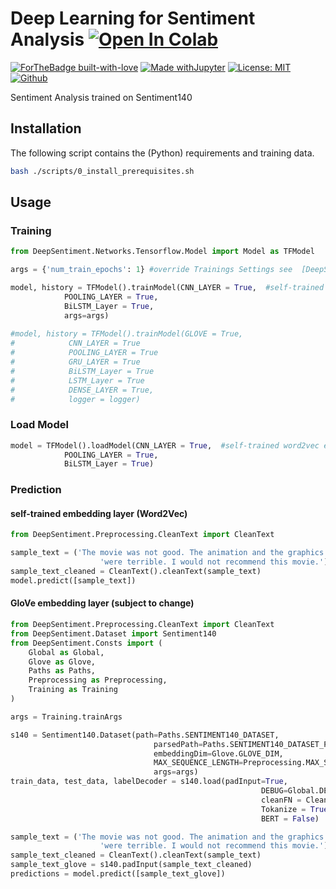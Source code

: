 # Deep Learning for Sentiment Analysis [![Open In Colab](https://colab.research.google.com/assets/colab-badge.svg)](https://colab.research.google.com/github/NiklasHoltmeyer/sentiment-analysis/blob/main/example/Deep%20Learning%20for%20Sentiment%20Analysis%20-%20example.ipynb)

[![ForTheBadge built-with-love](http://ForTheBadge.com/images/badges/built-with-love.svg)](https://github.com/NiklasHoltmeyer/sentiment-analysis) [![Made withJupyter](https://img.shields.io/badge/Made%20with-Jupyter-orange?style=for-the-badge&logo=Jupyter)](https://jupyter.org/try)
 [![License: MIT](https://img.shields.io/badge/License-MIT-yellow.svg)](https://opensource.org/licenses/MIT)
 [![Github](https://img.shields.io/badge/Git-Hub-green.svg)](https://github.com/NiklasHoltmeyer/sentiment-analysis)

Sentiment Analysis trained on Sentiment140

## Installation
The following script contains the (Python) requirements and training data.


```bash
bash ./scripts/0_install_prerequisites.sh
```

## Usage
### Training
```python
from DeepSentiment.Networks.Tensorflow.Model import Model as TFModel

args = {'num_train_epochs': 1} #override Trainings Settings see  [DeepSentiment/Consts/Training.py]

model, history = TFModel().trainModel(CNN_LAYER = True,  #self-trained word2vec embedding layer
            POOLING_LAYER = True, 
            BiLSTM_Layer = True, 
            args=args)
            
#model, history = TFModel().trainModel(GLOVE = True, 
#            CNN_LAYER = True 
#            POOLING_LAYER = True 
#            GRU_LAYER = True 
#            BiLSTM_Layer = True 
#            LSTM_Layer = True 
#            DENSE_LAYER = True,
#            logger = logger)

```
### Load Model
```python
model = TFModel().loadModel(CNN_LAYER = True,  #self-trained word2vec embedding layer
            POOLING_LAYER = True, 
            BiLSTM_Layer = True)
```
### Prediction
#### self-trained embedding layer (Word2Vec)
```python
from DeepSentiment.Preprocessing.CleanText import CleanText

sample_text = ('The movie was not good. The animation and the graphics '
                    'were terrible. I would not recommend this movie.')
sample_text_cleaned = CleanText().cleanText(sample_text)
model.predict([sample_text])
```

#### GloVe embedding layer (subject to change)
```python
from DeepSentiment.Preprocessing.CleanText import CleanText
from DeepSentiment.Dataset import Sentiment140
from DeepSentiment.Consts import (
    Global as Global, 
    Glove as Glove, 
    Paths as Paths, 
    Preprocessing as Preprocessing, 
    Training as Training 
)

args = Training.trainArgs

s140 = Sentiment140.Dataset(path=Paths.SENTIMENT140_DATASET, 
                                parsedPath=Paths.SENTIMENT140_DATASET_PARSED,
                                embeddingDim=Glove.GLOVE_DIM, 
                                MAX_SEQUENCE_LENGTH=Preprocessing.MAX_SEQUENCE_LENGTH,
                                args=args)
train_data, test_data, labelDecoder = s140.load(padInput=True,                                                 
                                                        DEBUG=Global.DEBUG, 
                                                        cleanFN = CleanText().cleanText,
                                                        Tokanize = True,
                                                        BERT = False)

sample_text = ('The movie was not good. The animation and the graphics '
                    'were terrible. I would not recommend this movie.')
sample_text_cleaned = CleanText().cleanText(sample_text)
sample_text_glove = s140.padInput(sample_text_cleaned)
predictions = model.predict([sample_text_glove])
```
